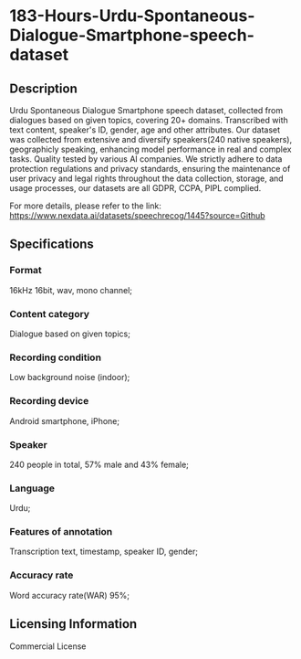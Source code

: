 # 183-Hours-Urdu-Spontaneous-Dialogue-Smartphone-speech-dataset

## Description
Urdu Spontaneous Dialogue Smartphone speech dataset, collected from dialogues based on given topics, covering 20+ domains. Transcribed with text content, speaker's ID, gender, age and other attributes. Our dataset was collected from extensive and diversify speakers(240 native speakers), geographicly speaking, enhancing model performance in real and complex tasks. Quality tested by various AI companies. We strictly adhere to data protection regulations and privacy standards, ensuring the maintenance of user privacy and legal rights throughout the data collection, storage, and usage processes, our datasets are all GDPR, CCPA, PIPL complied.

For more details, please refer to the link: https://www.nexdata.ai/datasets/speechrecog/1445?source=Github

## Specifications
###  Format
16kHz 16bit, wav, mono channel;
###  Content category
Dialogue based on given topics;
###  Recording condition
Low background noise (indoor);
###  Recording device
Android smartphone, iPhone;
###  Speaker
240 people in total, 57% male and 43% female;
###  Language
Urdu;
###  Features of annotation
Transcription text, timestamp, speaker ID, gender;
### Accuracy rate
Word accuracy rate(WAR) 95%;

## Licensing Information
Commercial License






















